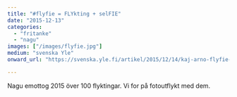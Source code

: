 ```yaml
---
title: "#flyfie = FLYkting + selFIE"
date: "2015-12-13"
categories: 
  - "fritanke"
  - "nagu"
images: ["/images/flyfie.jpg"]
medium: "svenska Yle"
onward_url: "https://svenska.yle.fi/artikel/2015/12/14/kaj-arno-flyfie-flykting-selfie"

---
```


Nagu emottog 2015 över 100 flyktingar. Vi for på fotoutflykt med dem.
